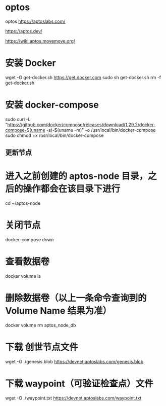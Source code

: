 # optos
optos
https://aptoslabs.com/

https://aptos.dev/

https://wiki.aptos.movemove.org/



# 安装 Docker
wget -O get-docker.sh https://get.docker.com 
sudo sh get-docker.sh
rm -f get-docker.sh

# 安装 docker-compose
sudo curl -L "https://github.com/docker/compose/releases/download/1.29.2/docker-compose-$(uname -s)-$(uname -m)" -o /usr/local/bin/docker-compose
sudo chmod +x /usr/local/bin/docker-compose


## 更新节点
# 进入之前创建的 aptos-node 目录，之后的操作都会在该目录下进行
cd ~/aptos-node
# 关闭节点
docker-compose down

# 查看数据卷
docker volume ls

# 删除数据卷（以上一条命令查询到的 Volume Name 结果为准）
docker volume rm aptos_node_db

# 下载 创世节点文件
wget -O ./genesis.blob https://devnet.aptoslabs.com/genesis.blob
# 下载 waypoint（可验证检查点）文件
wget -O ./waypoint.txt https://devnet.aptoslabs.com/waypoint.txt
